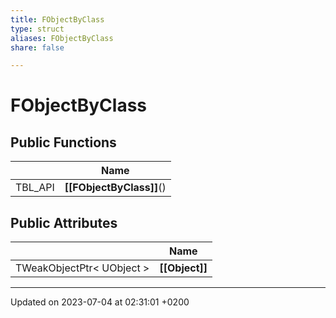 ```yaml
---
title: FObjectByClass
type: struct
aliases: FObjectByClass
share: false

---
```


# FObjectByClass





## Public Functions

|                | Name           |
| -------------- | -------------- |
| TBL_API | **[[FObjectByClass]]**() |

## Public Attributes

|                | Name           |
| -------------- | -------------- |
| TWeakObjectPtr< UObject > | **[[Object]]**  |

-------------------------------

Updated on 2023-07-04 at 02:31:01 +0200